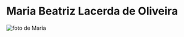 # Maria Beatriz Lacerda de Oliveira

![foto de Maria](\Users\MariaBia\Documents\Estagio\Estagio_Compasso>)
